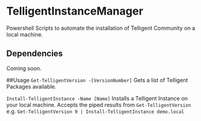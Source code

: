 # TelligentInstanceManager
Powershell Scripts to automate the installation of Telligent Community on a local machine.

## Dependencies
Coming soon.

##Usage
```Get-TelligentVersion -[VersionNumber]```
Gets a list of Telligent Packages available.

```Install-TelligentInstance -Name [Name]```
Installs a Telligent Instance on your local machine. Accepts the piped results from `Get-TelligentVersion` e.g. `Get-TelligentVersion 9 | Install-TelligentInstance demo.local` 
